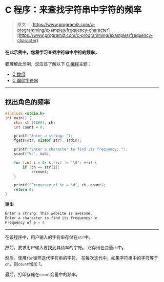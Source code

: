 # C 程序：来查找字符串中字符的频率

> 原文： [https://www.programiz.com/c-programming/examples/frequency-character](https://www.programiz.com/c-programming/examples/frequency-character)

#### 在此示例中，您将学习查找字符串中字符的频率。

要理解此示例，您应该了解以下 [C 编程](/c-programming "C tutorial")主题：

*   [C 数组](/c-programming/c-arrays)
*   [C 编程字符串](/c-programming/c-strings)

* * *

## 找出角色的频率

```c
#include <stdio.h>
int main() {
    char str[1000], ch;
    int count = 0;

    printf("Enter a string: ");
    fgets(str, sizeof(str), stdin);

    printf("Enter a character to find its frequency: ");
    scanf("%c", &ch);

    for (int i = 0; str[i] != '\0'; ++i) {
        if (ch == str[i])
            ++count;
    }

    printf("Frequency of %c = %d", ch, count);
    return 0;
} 
```

**输出**

```c
Enter a string: This website is awesome.
Enter a character to find its frequency: e
Frequency of e = 4 
```

* * *

在该程序中，用户输入的字符串存储在`str`中。

然后，要求用户输入要找到其频率的字符。 它存储在变量`ch`中。

然后，使用`for`循环迭代字符串的字符。 在每次迭代中，如果字符串中的字符等于`ch`，则`count`增加 1。

最后，打印存储在`count`变量中的频率。